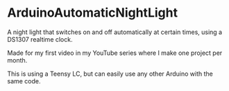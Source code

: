# ArduinoAutomaticNightLight

A night light that switches on and off automatically at certain times, using a DS1307 realtime clock.

Made for my first video in my YouTube series where I make one project per month.

This is using a Teensy LC, but can easily use any other Arduino with the same code.
